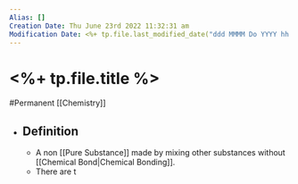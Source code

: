 ```yaml
---
Alias: []
Creation Date: Thu June 23rd 2022 11:32:31 am 
Modification Date: <%+ tp.file.last_modified_date("ddd MMMM Do YYYY hh:mm:ss a") %>
---
```

# <%+ tp.file.title %>
#Permanent [[Chemistry]]

- ## Definition
	- A non [[Pure Substance]] made by mixing other substances without [[Chemical Bond|Chemical Bonding]].
	- There are t